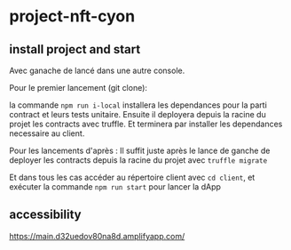 # project-nft-cyon
## install project and start
Avec ganache de lancé dans une autre console. 

Pour le premier lancement (git clone): 

la commande `npm run i-local` installera les dependances pour la parti contract
et leurs tests unitaire. 
Ensuite il deployera depuis la racine du projet les contracts avec truffle. 
Et terminera par installer les dependances necessaire au client.

Pour les lancements d'après :
Il suffit juste après le lance de ganche de deployer les contracts depuis
la racine du projet avec `truffle migrate`

Et dans tous les cas accéder au répertoire client avec `cd client`, et exécuter la
commande `npm run start` pour lancer la dApp

## accessibility
https://main.d32uedov80na8d.amplifyapp.com/